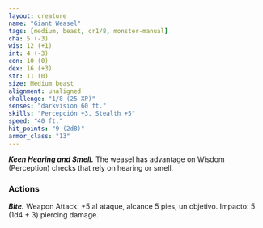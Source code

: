 ```yaml
---
layout: creature
name: "Giant Weasel"
tags: [medium, beast, cr1/8, monster-manual]
cha: 5 (-3)
wis: 12 (+1)
int: 4 (-3)
con: 10 (0)
dex: 16 (+3)
str: 11 (0)
size: Medium beast
alignment: unaligned
challenge: "1/8 (25 XP)"
senses: "darkvision 60 ft."
skills: "Percepción +3, Stealth +5"
speed: "40 ft."
hit_points: "9 (2d8)"
armor_class: "13"
---
```


***Keen Hearing and Smell.*** The weasel has advantage on Wisdom (Perception) checks that rely on hearing or smell.

### Actions

***Bite.*** Weapon Attack: +5 al ataque, alcance 5 pies, un objetivo. Impacto: 5 (1d4 + 3) piercing damage.